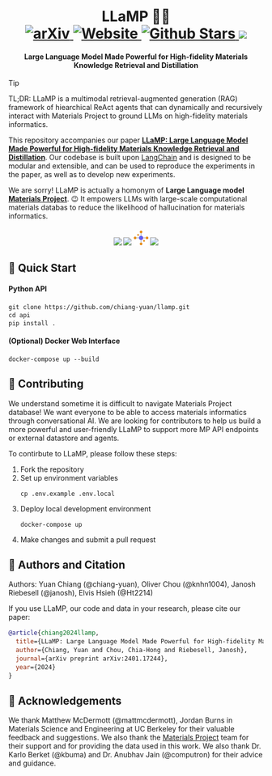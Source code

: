 <h1 align="center">
    <b>LLaMP 🦙🔮</b>
    <br>
    <a href="https://arxiv.org/abs/2401.17244">
      <img src="https://img.shields.io/badge/cs.CL-2401.17244-b31b1b?logo=arxiv&logoColor=white" alt="arXiv">
    </a>
    <a href="http://ingress.llamp.development.svc.spin.nersc.org/about">
      <img src="https://img.shields.io/badge/web-demo-magenta?style=flat&link=http%3A%2F%2Fingress.llamp.development.svc.spin.nersc.org%2Fabout" alt="Website">
    </a>
    <a href="https://github.com/chiang-yuan/llamp/stargazers">
      <img src="https://img.shields.io/github/stars/chiang-yuan/llamp?style=social" alt="Github Stars">
    </a>
    <a href="http://colab.research.google.com/github/chiang-yuan/llamp/blob/main/experiments/00-notebook-chat.ipynb">
      <img src="https://camo.githubusercontent.com/f5e0d0538a9c2972b5d413e0ace04cecd8efd828d133133933dfffec282a4e1b/68747470733a2f2f636f6c61622e72657365617263682e676f6f676c652e636f6d2f6173736574732f636f6c61622d62616467652e737667">
    </a>
</h1>
<h4 align="center">Large Language Model Made Powerful for High-fidelity Materials Knowledge Retrieval and Distillation</h4>


> [!TIP]
> TL;DR: LLaMP is a multimodal retrieval-augmented generation (RAG) framework of hiearchical ReAct agents that can dynamically and recursively interact with Materials Project to ground LLMs on high-fidelity materials informatics.

This repository accompanies our paper [**LLaMP: Large Language Model Made Powerful for High-fidelity Materials Knowledge Retrieval and Distillation**](https://arxiv.org/abs/2401.17244). Our codebase is built upon [LangChain](https://github.com/langchain-ai/langchain) and is designed to be modular and extensible, and can be used to reproduce the experiments in the paper, as well as to develop new experiments.

We are sorry! LLaMP is actually a homonym of **Large Language model [Materials Project](https://materialsproject.org)**. :wink: It empowers LLMs with large-scale computational materials databas to reduce the likelihood of hallucination for materials informatics. 

<h4 align="center">
  <img src="https://python.langchain.com/img/brand/wordmark-dark.png" height="30">
  <img src="https://raw.githubusercontent.com/sveltejs/branding/master/svelte-horizontal.svg" height="30"/>
  <a href="https://elementari.janosh.dev/"><img src="https://raw.githubusercontent.com/janosh/elementari/main/static/favicon.svg" height="30"/></a>
  <a href="https://www.skeleton.dev/"><img src="https://user-images.githubusercontent.com/1509726/199282306-7454adcb-b765-4618-8438-67655a7dee47.png" height="30"/></a>
</h4>

## 🔮 Quick Start

#### Python API

```shell
git clone https://github.com/chiang-yuan/llamp.git
cd api
pip install .
```

#### (Optional) Docker Web Interface 

```shell
docker-compose up --build
```

## 👋 Contributing

We understand sometime it is difficult to navigate Materials Project database! We want everyone to be able to access materials informatics through conversational AI. We are looking for contributors to help us build a more powerful and user-friendly LLaMP to support more MP API endpoints or external datastore and agents.

To contirbute to LLaMP, please follow these steps:

1. Fork the repository
2. Set up environment variables
    ```shell
    cp .env.example .env.local
    ```
3. Deploy local development environment 
    ```shell
    docker-compose up
    ```
4. Make changes and submit a pull request

## 🌟 Authors and Citation

Authors: Yuan Chiang (@chiang-yuan), Oliver Chou (@knhn1004), Janosh Riebesell (@janosh), Elvis Hsieh (@Ht2214)

If you use LLaMP, our code and data in your research, please cite our paper:

```bibtex
@article{chiang2024llamp,
  title={LLaMP: Large Language Model Made Powerful for High-fidelity Materials Knowledge Retrieval and Distillation},
  author={Chiang, Yuan and Chou, Chia-Hong and Riebesell, Janosh},
  journal={arXiv preprint arXiv:2401.17244},
  year={2024}
}
```

## 🤗 Acknowledgements

We thank Matthew McDermott (@mattmcdermott), Jordan Burns in Materials Science and Engineering at UC Berkeley for their valuable feedback and suggestions. We also thank the [Materials Project](https://materialsproject.org) team for their support and for providing the data used in this work. We also thank Dr. Karlo Berket (@kbuma) and Dr. Anubhav Jain (@computron) for their advice and guidance.

